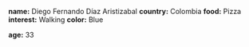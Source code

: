 **name:** Diego Fernando Díaz Aristizabal
**country:** Colombia
**food:** Pizza
**interest:** Walking
**color:** Blue

**age:** 33
